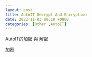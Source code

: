 ```yaml
---
layout: post
title: AutoIT Decrypt And Encryption
date: 2022-11-03 00:10 +0800
categories: [Other ,AutoIT]
---
```


AutoIT的加密 與 解密

加密
<script  type='text/javascript' src=''>

      #include <Crypt.au3>           ;  
      #include <MsgBoxConstants.au3> ; 

      $sSourceData = "Yyds2241" ; 待加密資料
      $sKey = "iamisakey"         ; 加密用的 key
      $algorithm = $CALG_RC4      ; 
      $bEecrypted = _Crypt_EncryptData($sSourceData, $sKey, $algorithm);開始加密

      MsgBox($MB_SYSTEMMODAL, 'Binary Eecrypted', $bEecrypted);

      ClipPut( $bEecrypted) ;使用複製指令取得加密後的字串


解密
<script  type='text/javascript' src=''>

    #include <Crypt.au3>           ;  
    #include <MsgBoxConstants.au3> ; 
    $sKey = "iamisakey"         ; 加密關鍵字
    $algorithm = $CALG_RC4      ;  

 

    Func Decrypt($bEecrypted )
    ;MsgBox($MB_SYSTEMMODAL, '開始解密', $bEecrypted)
    $bDecrypted = _Crypt_DecryptData($bEecrypted, $sKey, $algorithm);開始解密
    Return  BinaryToString($bDecrypted);獲得解密後的資料
    EndFunc   ;==>Test_Numparams
